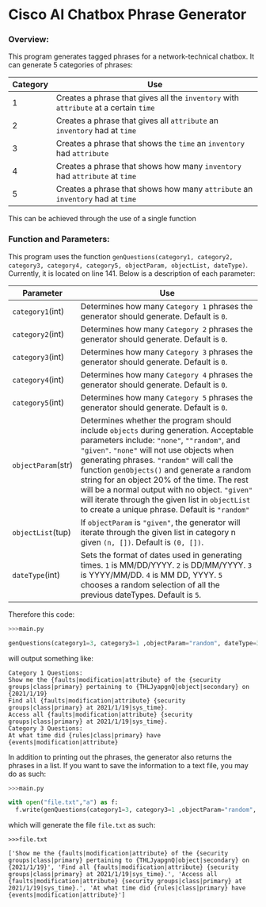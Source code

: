 # Cisco AI Chatbox Phrase Generator
### Overview:
This program generates tagged phrases for a network-technical chatbox. It can generate 5 categories of phrases:

| Category | Use |
| --- | --- |
| 1 | Creates a phrase that gives all the `inventory` with `attribute` at a certain `time` |
| 2 | Creates a phrase that gives all `attribute` an `inventory` had at `time` |
| 3 | Creates a phrase that shows the `time` an `inventory` had `attribute` |
| 4 | Creates a phrase that shows how many `inventory` had `attribute` at `time` |
| 5 | Creates a phrase that shows how many `attribute` an `inventory` had at `time` |


This can be achieved through the use of a single function
### Function and Parameters:
This program uses the function `genQuestions(category1, category2, category3, category4, category5, objectParam, objectList, dateType)`. Currently, it is located on line 141. Below is a description of each parameter:

| Parameter | Use |
| --- | --- |
| `category1`(int) | Determines how many `Category 1` phrases the generator should generate. Default is `0`.|
| `category2`(int) | Determines how many `Category 2` phrases the generator should generate. Default is `0`.|
| `category3`(int) | Determines how many `Category 3` phrases the generator should generate. Default is `0`.|
| `category4`(int) | Determines how many `Category 4` phrases the generator should generate. Default is `0`.|
| `category5`(int) | Determines how many `Category 5` phrases the generator should generate. Default is `0`.|
| `objectParam`(str) | Determines whether the program should include `objects` during generation. Acceptable parameters include: `"none"`, `""random"`, and `"given"`. `"none"` will not use objects when generating phrases. `"random"` will call the function `genObjects()` and generate a random string for an object 20% of the time. The rest will be a normal output with no object. `"given"` will iterate through the given list in `objectList` to create a unique phrase. Default is `"random"`|
| `objectList`(tup) | If `objectParam` is `"given"`, the generator will iterate through the given list in category n given `(n, [])`. Default is `(0, [])`.|
| `dateType`(int) | Sets the format of dates used in generating times. `1` is MM/DD/YYYY. `2` is DD/MM/YYYY. `3` is YYYY/MM/DD. `4` is MM DD, YYYY. `5` chooses a random selection of all the previous dateTypes. Default is `5`. |

Therefore this code:
```python
>>>main.py

genQuestions(category1=3, category3=1 ,objectParam="random", dateType=3)
```
will output something like:
```
Category 1 Questions:
Show me the {faults|modification|attribute} of the {security groups|class|primary} pertaining to {THLJyapgnQ|object|secondary} on {2021/1/19}
Find all {faults|modification|attribute} {security groups|class|primary} at 2021/1/19|sys_time}.
Access all {faults|modification|attribute} {security groups|class|primary} at 2021/1/19|sys_time}.
Category 3 Questions:
At what time did {rules|class|primary} have {events|modification|attribute}
```

In addition to printing out the phrases, the generator also returns the phrases in a list. If you want to save the information to a text file, you may do as such:
```python
>>>main.py

with open("file.txt","a") as f:
  f.write(genQuestions(category1=3, category3=1 ,objectParam="random", dateType=3))
```
which will generate the file `file.txt` as such:
```
>>>file.txt

['Show me the {faults|modification|attribute} of the {security groups|class|primary} pertaining to {THLJyapgnQ|object|secondary} on {2021/1/19}', 'Find all {faults|modification|attribute} {security groups|class|primary} at 2021/1/19|sys_time}.', 'Access all {faults|modification|attribute} {security groups|class|primary} at 2021/1/19|sys_time}.', 'At what time did {rules|class|primary} have {events|modification|attribute}']
```
